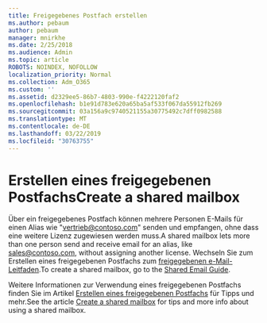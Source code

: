 ```yaml
---
title: Freigegebenes Postfach erstellen
ms.author: pebaum
author: pebaum
manager: mnirkhe
ms.date: 2/25/2018
ms.audience: Admin
ms.topic: article
ROBOTS: NOINDEX, NOFOLLOW
localization_priority: Normal
ms.collection: Adm_O365
ms.custom: ''
ms.assetid: d2329ee5-86b7-4803-990e-f4222120faf2
ms.openlocfilehash: b1e91d783e620a65ba5af533f067da55912fb269
ms.sourcegitcommit: 03a156a9c9740521155a30775492c7dff0982588
ms.translationtype: MT
ms.contentlocale: de-DE
ms.lasthandoff: 03/22/2019
ms.locfileid: "30763755"
---
```

# <a name="create-a-shared-mailbox"></a><span data-ttu-id="7dde5-102">Erstellen eines freigegebenen Postfachs</span><span class="sxs-lookup"><span data-stu-id="7dde5-102">Create a shared mailbox</span></span>

<span data-ttu-id="7dde5-103">Über ein freigegebenes Postfach können mehrere Personen E-Mails für einen Alias wie "vertrieb@contoso.com" senden und empfangen, ohne dass eine weitere Lizenz zugewiesen werden muss.</span><span class="sxs-lookup"><span data-stu-id="7dde5-103">A shared mailbox lets more than one person send and receive email for an alias, like sales@contoso.com, without assigning another license.</span></span> <span data-ttu-id="7dde5-104">Wechseln Sie zum Erstellen eines freigegebenen Postfachs zum [freigegebenen e-Mail-Leitfaden](https://portal.office.com/adminportal/home).</span><span class="sxs-lookup"><span data-stu-id="7dde5-104">To create a shared mailbox, go to the [Shared Email Guide](https://portal.office.com/adminportal/home).</span></span>
  
<span data-ttu-id="7dde5-105">Weitere Informationen zur Verwendung eines freigegebenen Postfachs finden Sie im Artikel [Erstellen eines freigegebenen Postfachs](https://support.office.com/article/Create-a-shared-mailbox-871a246d-3acd-4bba-948e-5de8be0544c9) für Tipps und mehr.</span><span class="sxs-lookup"><span data-stu-id="7dde5-105">See the article [Create a shared mailbox](https://support.office.com/article/Create-a-shared-mailbox-871a246d-3acd-4bba-948e-5de8be0544c9) for tips and more info about using a shared mailbox.</span></span> 
  

